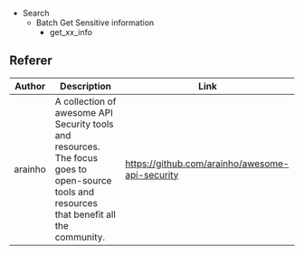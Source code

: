 - Search
  - Batch Get Sensitive information
    - get_xx_info


##  Referer
| Author | Description| Link |
|--------|------------|------|
|arainho | A collection of awesome API Security tools and resources. The focus goes to open-source tools and resources that benefit all the community.| https://github.com/arainho/awesome-api-security |


